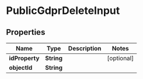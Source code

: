

# PublicGdprDeleteInput


## Properties

| Name | Type | Description | Notes |
|------------ | ------------- | ------------- | -------------|
|**idProperty** | **String** |  |  [optional] |
|**objectId** | **String** |  |  |



